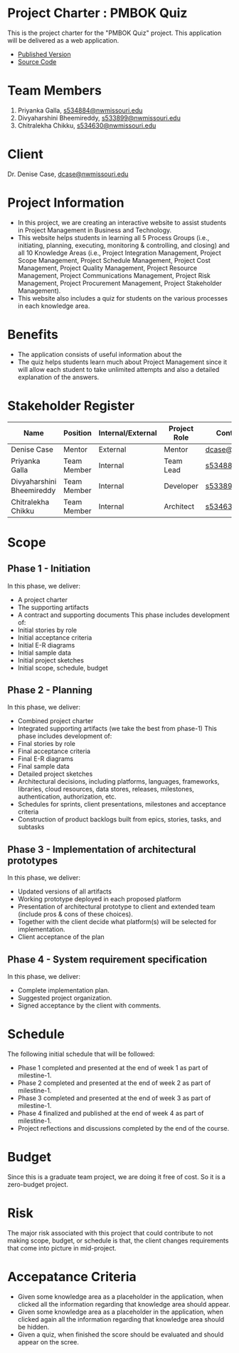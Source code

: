 # Project Charter : PMBOK Quiz
This is the project charter for the "PMBOK Quiz" project. This application will be delivered as a web application.
- [Published Version](https://divyaharshini.github.io/pmbok_quiz/)
- [Source Code](https://github.com/Divyaharshini/pmbok_quiz)
# Team Members
1. Priyanka Galla, s534884@nwmissouri.edu
1. Divyaharshini Bheemireddy, s533899@nwmissouri.edu
1. Chitralekha Chikku, s534630@nwmissouri.edu
# Client
Dr. Denise Case, dcase@nwmissouri.edu
# Project Information
- In this project, we are creating an interactive website to assist students in Project Management in Business and Technology.
- This website helps students in learning all 5 Process Groups (i.e., initiating, planning, executing, monitoring & controlling, and closing) and all 10 Knowledge Areas (i.e., Project Integration Management, Project Scope Management, Project Schedule Management, Project Cost Management, Project Quality Management, Project Resource Management, Project Communications Management, Project Risk Management, Project Procurement Management, Project Stakeholder Management).
- This website also includes a quiz for students on the various processes in each knowledge area.
# Benefits
- The application consists of useful information about the 
- The quiz helps students learn much about Project Management since it will allow each student to take unlimited attempts and also a detailed explanation of the answers.
# Stakeholder Register
Name | Position | Internal/External | Project Role | Contact Information
----  | -------- |  ----------------- |  ------------  |  ------------------
Denise Case | Mentor | External | Mentor | dcase@nwmissouri.edu
Priyanka Galla | Team Member | Internal | Team Lead | s534884@nwmissouri.edu
Divyaharshini Bheemireddy | Team Member | Internal | Developer | s533899@nwmissouri.edu
Chitralekha Chikku | Team Member | Internal | Architect | s534630@nwmissouri.edu
# Scope
## Phase 1 - Initiation
In this phase, we deliver:
- A project charter
- The supporting artifacts
- A contract and supporting documents
This phase includes development of:
- Initial stories by role
- Initial acceptance criteria
- Initial E-R diagrams
- Initial sample data
- Initial project sketches
- Initial scope, schedule, budget
## Phase 2 - Planning
In this phase, we deliver:
- Combined project charter
- Integrated supporting artifacts (we take the best from phase-1)
This phase includes development of:
- Final stories by role
- Final acceptance criteria
- Final E-R diagrams
- Final sample data
- Detailed project sketches
- Architectural decisions, including platforms, languages, frameworks, libraries, cloud resources, data stores, releases, milestones, authentication, authorization, etc.
- Schedules for sprints, client presentations, milestones and acceptance criteria
- Construction of product backlogs built from epics, stories, tasks, and subtasks
## Phase 3 - Implementation of architectural prototypes
In this phase, we deliver:
 - Updated versions of all artifacts
 - Working prototype deployed in each proposed platform
 - Presentation of architectural prototype to client and extended team (include pros & cons of these choices).
 - Together with the client decide what platform(s) will be selected for implementation.
 - Client acceptance of the plan
 ## Phase 4 - System requirement specification
 In this phase, we deliver:
 - Complete implementation plan.
 - Suggested project organization.
 - Signed acceptance by the client with comments.
 # Schedule
 The following initial schedule that will be followed:
 - Phase 1 completed and presented at the end of week 1 as part of milestine-1.
 - Phase 2 completed and presented at the end of week 2 as part of milestine-1.
 - Phase 3 completed and presented at the end of week 3  as part of milestine-1.
 - Phase 4 finalized and published at the end of week 4  as part of milestine-1.
 - Project reflections and discussions completed by the end of the course.
 # Budget
 Since this is a graduate team project, we are doing it free of cost. So it is a zero-budget project.
 # Risk
 The major risk associated with this project that could contribute to not making scope, budget, or schedule is that, the client changes requirements that come into picture in mid-project.
 # Accepatance Criteria
 - Given some knowledge area as a placeholder in the application, when clicked all the information regarding that knowledge area should appear.
 - Given some knowledge area as a placeholder in the application, when clicked again all the information regarding that knowledge area should be hidden.
 - Given a quiz, when finished the score should be evaluated and should appear on the scree.

